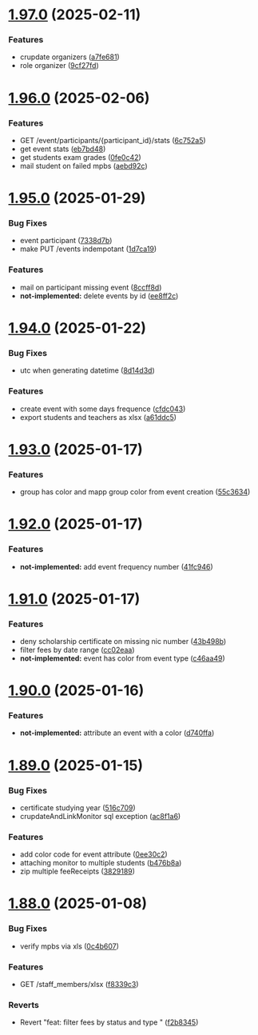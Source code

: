 # [1.97.0](https://github.com/hei-school/hei-admin-api/compare/v1.96.0...v1.97.0) (2025-02-11)


### Features

* crupdate organizers ([a7fe681](https://github.com/hei-school/hei-admin-api/commit/a7fe681a3fa1230d3026f7257ebff95e43d73780))
* role organizer ([9cf27fd](https://github.com/hei-school/hei-admin-api/commit/9cf27fd7e3785988b873424ec750f3675c104917))



# [1.96.0](https://github.com/hei-school/hei-admin-api/compare/v1.95.0...v1.96.0) (2025-02-06)


### Features

* GET /event/participants/{participant_id}/stats ([6c752a5](https://github.com/hei-school/hei-admin-api/commit/6c752a53611a27bb3dabae8372d26ea28b8332cb))
* get event stats ([eb7bd48](https://github.com/hei-school/hei-admin-api/commit/eb7bd48b5a0d0108ad1f8715e5572a14edef1516))
* get students exam grades  ([0fe0c42](https://github.com/hei-school/hei-admin-api/commit/0fe0c426bec33b7b68ddd960b65503a098f47cd5))
* mail student on failed mpbs  ([aebd92c](https://github.com/hei-school/hei-admin-api/commit/aebd92c8d6d9b8e1f64ef58308cb09244da2b4da))



# [1.95.0](https://github.com/hei-school/hei-admin-api/compare/v1.94.0...v1.95.0) (2025-01-29)


### Bug Fixes

* event participant  ([7338d7b](https://github.com/hei-school/hei-admin-api/commit/7338d7b1cc78d0bcdbf6c1af5b0102bb23c58d78))
* make PUT /events indempotant  ([1d7ca19](https://github.com/hei-school/hei-admin-api/commit/1d7ca196549e6e17fcba8ab9890ee43596153a7c))


### Features

* mail on participant missing event ([8ccff8d](https://github.com/hei-school/hei-admin-api/commit/8ccff8d218ce02db642ceeaca070432e15e1fd39))
* **not-implemented:** delete events by id  ([ee8ff2c](https://github.com/hei-school/hei-admin-api/commit/ee8ff2cfa8162994ce6a92ebb35ac0ae29d5121f))



# [1.94.0](https://github.com/hei-school/hei-admin-api/compare/v1.93.0...v1.94.0) (2025-01-22)


### Bug Fixes

* utc when generating datetime  ([8d14d3d](https://github.com/hei-school/hei-admin-api/commit/8d14d3df5f0b18683e8e197caa153708822c0630))


### Features

* create event with some days frequence  ([cfdc043](https://github.com/hei-school/hei-admin-api/commit/cfdc043f619cfad7f11a00e76285f7005afa8b16))
* export students and teachers as xlsx  ([a61ddc5](https://github.com/hei-school/hei-admin-api/commit/a61ddc57d0f8d5060412f5084c4c51571fa3d598))



# [1.93.0](https://github.com/hei-school/hei-admin-api/compare/v1.92.0...v1.93.0) (2025-01-17)


### Features

* group has color and mapp group color from event creation  ([55c3634](https://github.com/hei-school/hei-admin-api/commit/55c3634540e78f964760b018847b05db596bc72e))



# [1.92.0](https://github.com/hei-school/hei-admin-api/compare/v1.91.0...v1.92.0) (2025-01-17)


### Features

* **not-implemented:** add event frequency number  ([41fc946](https://github.com/hei-school/hei-admin-api/commit/41fc94674cb01cfe847048e8ee51d096a3b4d5b9))



# [1.91.0](https://github.com/hei-school/hei-admin-api/compare/v1.90.0...v1.91.0) (2025-01-17)


### Features

* deny scholarship certificate on missing nic number  ([43b498b](https://github.com/hei-school/hei-admin-api/commit/43b498b74178e072a90891e45c17f9e90428e256))
* filter fees by date range ([cc02eaa](https://github.com/hei-school/hei-admin-api/commit/cc02eaabdb3b9b724f8e0c99dab7b24db66f6eb8))
* **not-implemented:** event has color from event type  ([c46aa49](https://github.com/hei-school/hei-admin-api/commit/c46aa497259d153502bbf7904f31ee77d323d4d5))



# [1.90.0](https://github.com/hei-school/hei-admin-api/compare/v1.89.0...v1.90.0) (2025-01-16)


### Features

* **not-implemented:** attribute an event with a color ([d740ffa](https://github.com/hei-school/hei-admin-api/commit/d740ffa5d0a9eabdac8f5c6969aaf42d84ba23df))



# [1.89.0](https://github.com/hei-school/hei-admin-api/compare/v1.88.0...v1.89.0) (2025-01-15)


### Bug Fixes

* certificate studying year ([516c709](https://github.com/hei-school/hei-admin-api/commit/516c70969878f616dc574e200bd6879b3a2ffc55))
* crupdateAndLinkMonitor sql exception ([ac8f1a6](https://github.com/hei-school/hei-admin-api/commit/ac8f1a67d64ad72a70b987ab13835d8bb2176501))


### Features

* add color code for event attribute  ([0ee30c2](https://github.com/hei-school/hei-admin-api/commit/0ee30c26c637a60943576af2afaf992aae5653f8))
* attaching monitor to multiple students ([b476b8a](https://github.com/hei-school/hei-admin-api/commit/b476b8a95aa2d403c778fe247b7f32bfe7a3ef90))
* zip multiple feeReceipts ([3829189](https://github.com/hei-school/hei-admin-api/commit/3829189d41c5b57c7aaf86a29211c051ed741e34))



# [1.88.0](https://github.com/hei-school/hei-admin-api/compare/v1.87.0...v1.88.0) (2025-01-08)


### Bug Fixes

* verify mpbs via xls ([0c4b607](https://github.com/hei-school/hei-admin-api/commit/0c4b607ef24345f3bb9b37f635ad419e59b27d86))


### Features

* GET /staff_members/xlsx  ([f8339c3](https://github.com/hei-school/hei-admin-api/commit/f8339c3af319ee902436b010c402f2a280e50f68))


### Reverts

* Revert "feat: filter fees by status and type " ([f2b8345](https://github.com/hei-school/hei-admin-api/commit/f2b8345d51d3d1ddf5a1f44f9318893325bbd7be))



